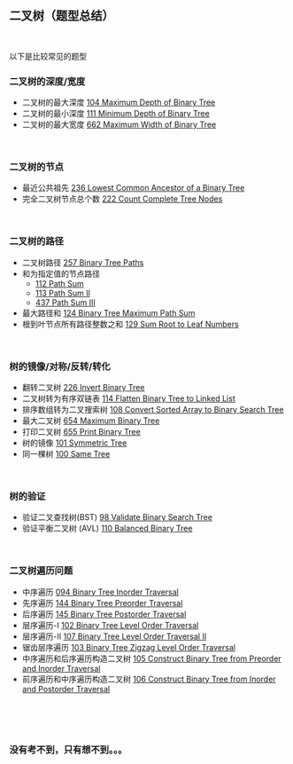 ## 二叉树（题型总结）
<br>

以下是比较常见的题型

### 二叉树的深度/宽度
- 二叉树的最大深度 [104 Maximum Depth of Binary Tree]()
- 二叉树的最小深度 [111 Minimum Depth of Binary Tree]()
- 二叉树的最大宽度 [662 Maximum Width of Binary Tree]()
<br>

### 二叉树的节点
- 最近公共祖先 [236 Lowest Common Ancestor of a Binary Tree]()
- 完全二叉树节点总个数 [222 Count Complete Tree Nodes]()
<br>

### 二叉树的路径
- 二叉树路径 [257 Binary Tree Paths]()
- 和为指定值的节点路径
   - [112 Path Sum]()
   - [113 Path Sum II]()
   - [437 Path Sum III]()
- 最大路径和 [124 Binary Tree Maximum Path Sum]()
- 根到叶节点所有路径整数之和 [129 Sum Root to Leaf Numbers]()
<br>

### 树的镜像/对称/反转/转化
- 翻转二叉树 [226 Invert Binary Tree]()
- 二叉树转为有序双链表 [114 Flatten Binary Tree to Linked List]()
- 排序数组转为二叉搜索树 [108 Convert Sorted Array to Binary Search Tree]()
- 最大二叉树 [654 Maximum Binary Tree]()
- 打印二叉树 [655 Print Binary Tree]()
- 树的镜像 [101 Symmetric Tree]()
- 同一棵树 [100 Same Tree]()
<br>

### 树的验证
- 验证二叉查找树(BST) [98 Validate Binary Search Tree]()
- 验证平衡二叉树 (AVL) [110  Balanced Binary Tree]()
<br>

### 二叉树遍历问题
- 中序遍历 [094  Binary Tree Inorder Traversal]()
- 先序遍历 [144  Binary Tree Preorder Traversal]()
- 后序遍历 [145  Binary Tree Postorder Traversal]()
- 层序遍历-I [102  Binary Tree Level Order Traversal]()
- 层序遍历-II [107  Binary Tree Level Order Traversal II]()
- 锯齿层序遍历 [103  Binary Tree Zigzag Level Order Traversal]()
- 中序遍历和后序遍历构造二叉树 [105 Construct Binary Tree from Preorder and Inorder Traversal]()
- 前序遍历和中序遍历构造二叉树 [106 Construct Binary Tree from Inorder and Postorder Traversal]()
<br>
<br>
<br>

### 没有考不到，只有想不到。。。
<br>
<br>
